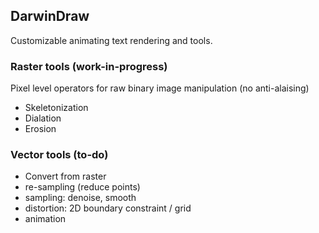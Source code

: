 ## DarwinDraw 
Customizable animating text rendering and tools.

### Raster tools (work-in-progress)
Pixel level operators for raw binary image manipulation (no anti-alaising)
- Skeletonization
- Dialation
- Erosion

### Vector tools (to-do)
- Convert from raster
- re-sampling (reduce points)
- sampling: denoise, smooth
- distortion: 2D boundary constraint / grid 
- animation
